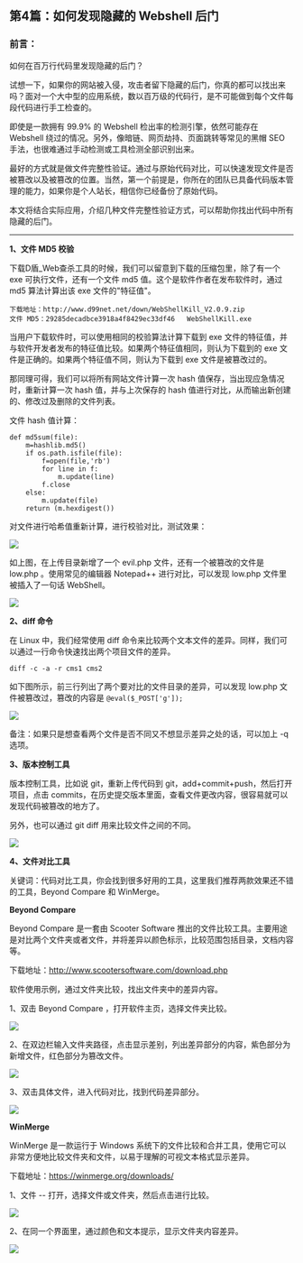 ## 第4篇：如何发现隐藏的 Webshell 后门

### 前言：

如何在百万行代码里发现隐藏的后门？

试想一下，如果你的网站被入侵，攻击者留下隐藏的后门，你真的都可以找出来吗？面对一个大中型的应用系统，数以百万级的代码行，是不可能做到每个文件每段代码进行手工检查的。

即使是一款拥有 99.9% 的 Webshell 检出率的检测引擎，依然可能存在 Webshell 绕过的情况。另外，像暗链、网页劫持、页面跳转等常见的黑帽 SEO 手法，也很难通过手动检测或工具检测全部识别出来。

最好的方式就是做文件完整性验证。通过与原始代码对比，可以快速发现文件是否被篡改以及被篡改的位置。当然，第一个前提是，你所在的团队已具备代码版本管理的能力，如果你是个人站长，相信你已经备份了原始代码。

本文将结合实际应用，介绍几种文件完整性验证方式，可以帮助你找出代码中所有隐藏的后门。

------

**1、文件 MD5 校验**

下载D盾_Web查杀工具的时候，我们可以留意到下载的压缩包里，除了有一个 exe 可执行文件，还有一个文件 md5 值。这个是软件作者在发布软件时，通过 md5 算法计算出该 exe 文件的"特征值"。

~~~
下载地址：http://www.d99net.net/down/WebShellKill_V2.0.9.zip
文件 MD5：29285decadbce3918a4f8429ec33df46   WebShellKill.exe
~~~

当用户下载软件时，可以使用相同的校验算法计算下载到 exe 文件的特征值，并与软件开发者发布的特征值比较。如果两个特征值相同，则认为下载到的 exe 文件是正确的。如果两个特征值不同，则认为下载到 exe 文件是被篡改过的。

那同理可得，我们可以将所有网站文件计算一次 hash 值保存，当出现应急情况时，重新计算一次 hash 值，并与上次保存的 hash 值进行对比，从而输出新创建的、修改过及删除的文件列表。

文件 hash 值计算：

~~~
def md5sum(file):
    m=hashlib.md5()
    if os.path.isfile(file):
        f=open(file,'rb')
        for line in f:
            m.update(line)
        f.close
    else:
        m.update(file)
    return (m.hexdigest())
~~~

对文件进行哈希值重新计算，进行校验对比，测试效果：

![](http://img-upaiyun-own.test.upcdn.net/20200411-1.png)

如上图，在上传目录新增了一个 evil.php 文件，还有一个被篡改的文件是 low.php 。使用常见的编辑器 Notepad++ 进行对比，可以发现 low.php 文件里被插入了一句话 WebShell。

![](http://img-upaiyun-own.test.upcdn.net/20200411-2.png)



**2、diff 命令**

在 Linux 中，我们经常使用 diff 命令来比较两个文本文件的差异。同样，我们可以通过一行命令快速找出两个项目文件的差异。

~~~
diff -c -a -r cms1 cms2
~~~

如下图所示，前三行列出了两个要对比的文件目录的差异，可以发现 low.php 文件被篡改过，篡改的内容是 `@eval($_POST['g']);`

![](http://img-upaiyun-own.test.upcdn.net/20200411-3.png)



备注：如果只是想查看两个文件是否不同又不想显示差异之处的话，可以加上 -q 选项。

**3、版本控制工具**

版本控制工具，比如说 git，重新上传代码到 git，add+commit+push，然后打开项目，点击 commits，在历史提交版本里面，查看文件更改内容，很容易就可以发现代码被篡改的地方了。

另外，也可以通过 git diff 用来比较文件之间的不同。

![](http://img-upaiyun-own.test.upcdn.net/20200411-4.png)





**4、文件对比工具**

关键词：代码对比工具，你会找到很多好用的工具，这里我们推荐两款效果还不错的工具，Beyond Compare 和 WinMerge。

**Beyond Compare**

Beyond Compare 是一套由 Scooter Software 推出的文件比较工具。主要用途是对比两个文件夹或者文件，并将差异以颜色标示，比较范围包括目录，文档内容等。

下载地址：<http://www.scootersoftware.com/download.php>

软件使用示例，通过文件夹比较，找出文件夹中的差异内容。

1、双击 Beyond Compare ，打开软件主页，选择文件夹比较。

![](http://img-upaiyun-own.test.upcdn.net/20200411-5.png)

2、在双边栏输入文件夹路径，点击显示差别，列出差异部分的内容，紫色部分为新增文件，红色部分为篡改文件。

![](http://img-upaiyun-own.test.upcdn.net/20200411-6.png)

3、双击具体文件，进入代码对比，找到代码差异部分。

![](http://img-upaiyun-own.test.upcdn.net/20200411-7.png)



**WinMerge**

WinMerge 是一款运行于 Windows 系统下的文件比较和合并工具，使用它可以非常方便地比较文件夹和文件，以易于理解的可视文本格式显示差异。

下载地址：<https://winmerge.org/downloads/>

1、文件 -- 打开，选择文件或文件夹，然后点击进行比较。

![](http://img-upaiyun-own.test.upcdn.net/20200411-8.png)

2、在同一个界面里，通过颜色和文本提示，显示文件夹内容差异。

![](http://img-upaiyun-own.test.upcdn.net/20200411-9.png)



